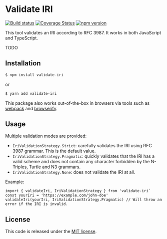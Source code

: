 # Validate IRI

[![Build status](https://github.com/comunica/validate-iri.js/workflows/CI/badge.svg)](https://github.com/comunica/validate-iri.js/actions?query=workflow%3ACI)
[![Coverage Status](https://coveralls.io/repos/github/comunica/validate-iri.js/badge.svg?branch=master)](https://coveralls.io/github/comunica/validate-iri.js?branch=master)
[![npm version](https://badge.fury.io/js/validate-iri.svg)](https://www.npmjs.com/package/validate-iri)

This tool validates an IRI according to RFC 3987.
It works in both JavaScript and TypeScript.

TODO

## Installation

```bash
$ npm install validate-iri
```
or
```bash
$ yarn add validate-iri
```

This package also works out-of-the-box in browsers via tools such as [webpack](https://webpack.js.org/) and [browserify](http://browserify.org/).

## Usage

Multiple validation modes are provided:
- `IriValidationStrategy.Strict`: carefully validates the IRI using RFC 3987 grammar. This is the default value.
- `IriValidationStrategy.Pragmatic`: quickly validates that the IRI has a valid scheme and does not contain any character forbidden by the N-Triples, Turtle and N3 grammars.
- `IriValidationStrategy.None`: does not validate the IRI at all.

Example:
```
import { validateIri, IriValidationStrategy } from 'validate-iri`
const yourIri = 'https://example.com/john-doe'
validateIri(yourIri, IriValidationStrategy.Pragmatic) // Will throw an error if the IRI is invalid.
```

## License

This code is released under the [MIT license](http://opensource.org/licenses/MIT).
